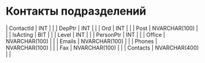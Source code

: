 # Контакты подразделений

| ContactId | INT |  |
| DepPtr | INT |  |
| Ord | INT |  |
| Post | NVARCHAR(100) |  |
| IsActing | BIT |  |
| Level | INT |  |
| PersonPtr | INT |  |
| Office | NVARCHAR(100) |  |
| Emails | NVARCHAR(100) |  |
| Phones | NVARCHAR(100) |  |
| Fax | NVARCHAR(100) |  |
| Contacts | NVARCHAR(400) |  |
